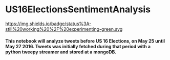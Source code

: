 # US16ElectionsSentimentAnalysis

https://img.shields.io/badge/status%3A-still%20working%20%2F%20experimenting-green.svg

#### This notebook will analyze tweets before US 16 Elections, on May 25 until May 27 2016. Tweets was initially fetched during that period with a python tweepy streamer and stored at a mongoDB.
